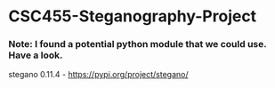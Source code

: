 # CSC455-Steganography-Project


### Note: I found a potential  python module that we could use. Have a look.

stegano 0.11.4 - https://pypi.org/project/stegano/